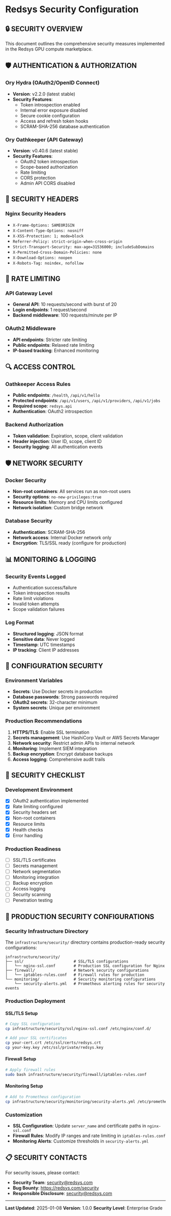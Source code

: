 # Redsys Security Configuration

## 🔒 **SECURITY OVERVIEW**

This document outlines the comprehensive security measures implemented in the Redsys GPU compute marketplace.

## 🛡️ **AUTHENTICATION & AUTHORIZATION**

### Ory Hydra (OAuth2/OpenID Connect)
- **Version**: v2.2.0 (latest stable)
- **Security Features**:
  - Token introspection enabled
  - Internal error exposure disabled
  - Secure cookie configuration
  - Access and refresh token hooks
  - SCRAM-SHA-256 database authentication

### Ory Oathkeeper (API Gateway)
- **Version**: v0.40.6 (latest stable)
- **Security Features**:
  - OAuth2 token introspection
  - Scope-based authorization
  - Rate limiting
  - CORS protection
  - Admin API CORS disabled

## 🔐 **SECURITY HEADERS**

### Nginx Security Headers
- `X-Frame-Options: SAMEORIGIN`
- `X-Content-Type-Options: nosniff`
- `X-XSS-Protection: 1; mode=block`
- `Referrer-Policy: strict-origin-when-cross-origin`
- `Strict-Transport-Security: max-age=31536000; includeSubDomains`
- `X-Permitted-Cross-Domain-Policies: none`
- `X-Download-Options: noopen`
- `X-Robots-Tag: noindex, nofollow`

## 🚫 **RATE LIMITING**

### API Gateway Level
- **General API**: 10 requests/second with burst of 20
- **Login endpoints**: 1 request/second
- **Backend middleware**: 100 requests/minute per IP

### OAuth2 Middleware
- **API endpoints**: Stricter rate limiting
- **Public endpoints**: Relaxed rate limiting
- **IP-based tracking**: Enhanced monitoring

## 🔍 **ACCESS CONTROL**

### Oathkeeper Access Rules
- **Public endpoints**: `/health`, `/api/v1/hello`
- **Protected endpoints**: `/api/v1/users`, `/api/v1/providers`, `/api/v1/jobs`
- **Required scope**: `redsys.api`
- **Authentication**: OAuth2 introspection

### Backend Authorization
- **Token validation**: Expiration, scope, client validation
- **Header injection**: User ID, scope, client ID
- **Security logging**: All authentication events

## 🛡️ **NETWORK SECURITY**

### Docker Security
- **Non-root containers**: All services run as non-root users
- **Security options**: `no-new-privileges:true`
- **Resource limits**: Memory and CPU limits configured
- **Network isolation**: Custom bridge network

### Database Security
- **Authentication**: SCRAM-SHA-256
- **Network access**: Internal Docker network only
- **Encryption**: TLS/SSL ready (configure for production)

## 📊 **MONITORING & LOGGING**

### Security Events Logged
- Authentication success/failure
- Token introspection results
- Rate limit violations
- Invalid token attempts
- Scope validation failures

### Log Format
- **Structured logging**: JSON format
- **Sensitive data**: Never logged
- **Timestamp**: UTC timestamps
- **IP tracking**: Client IP addresses

## 🔧 **CONFIGURATION SECURITY**

### Environment Variables
- **Secrets**: Use Docker secrets in production
- **Database passwords**: Strong passwords required
- **OAuth2 secrets**: 32-character minimum
- **System secrets**: Unique per environment

### Production Recommendations
1. **HTTPS/TLS**: Enable SSL termination
2. **Secrets management**: Use HashiCorp Vault or AWS Secrets Manager
3. **Network security**: Restrict admin APIs to internal network
4. **Monitoring**: Implement SIEM integration
5. **Backup encryption**: Encrypt database backups
6. **Access logging**: Comprehensive audit trails

## 🚨 **SECURITY CHECKLIST**

### Development Environment
- [x] OAuth2 authentication implemented
- [x] Rate limiting configured
- [x] Security headers set
- [x] Non-root containers
- [x] Resource limits
- [x] Health checks
- [x] Error handling

### Production Readiness
- [ ] SSL/TLS certificates
- [ ] Secrets management
- [ ] Network segmentation
- [ ] Monitoring integration
- [ ] Backup encryption
- [ ] Access logging
- [ ] Security scanning
- [ ] Penetration testing

## 📁 **PRODUCTION SECURITY CONFIGURATIONS**

### Security Infrastructure Directory
The `infrastructure/security/` directory contains production-ready security configurations:

```
infrastructure/security/
├── ssl/                      # SSL/TLS configurations
│   └── nginx-ssl.conf        # Production SSL configuration for Nginx
├── firewall/                 # Network security configurations
│   └── iptables-rules.conf   # Firewall rules for production
└── monitoring/               # Security monitoring configurations
    └── security-alerts.yml   # Prometheus alerting rules for security events
```

### Production Deployment

#### SSL/TLS Setup
```bash
# Copy SSL configuration
cp infrastructure/security/ssl/nginx-ssl.conf /etc/nginx/conf.d/

# Add your SSL certificates
cp your-cert.crt /etc/ssl/certs/redsys.crt
cp your-key.key /etc/ssl/private/redsys.key
```

#### Firewall Setup
```bash
# Apply firewall rules
sudo bash infrastructure/security/firewall/iptables-rules.conf
```

#### Monitoring Setup
```bash
# Add to Prometheus configuration
cp infrastructure/security/monitoring/security-alerts.yml /etc/prometheus/rules/
```

### Customization
- **SSL Configuration**: Update `server_name` and certificate paths in `nginx-ssl.conf`
- **Firewall Rules**: Modify IP ranges and rate limiting in `iptables-rules.conf`
- **Monitoring Alerts**: Customize thresholds in `security-alerts.yml`

## 📋 **SECURITY CONTACTS**

For security issues, please contact:
- **Security Team**: security@redsys.com
- **Bug Bounty**: https://redsys.com/security
- **Responsible Disclosure**: security@redsys.com

---

**Last Updated**: 2025-01-08
**Version**: 1.0.0
**Security Level**: Enterprise Grade 